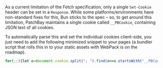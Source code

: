 As a current limitation of the Fetch specification, only a single `Set-Cookie` header can be set in a `Response`.
While some platforms/environments have non-standard fixes for this, Bun sticks to the spec – so, to get around this
limitation, PatchBay maintains a single cookie called `__PBCookie`, containing JSON text of all cookies.

To automatically parse this and set the individual cookies client-side, you just need to add the following minimized
snippet to your pages (a bundler script that rolls this in to your static assets with WebPack is on the
roadmap).

```js
for(;;){let o=document.cookie.split("; ").find(o=>o.startsWith("__PBCookie="));if(!o)break;o=o.replace("__PBCookie=","");const e=JSON.parse(o);for(k in e)document.cookie=k+"="+e[k];break}
```
